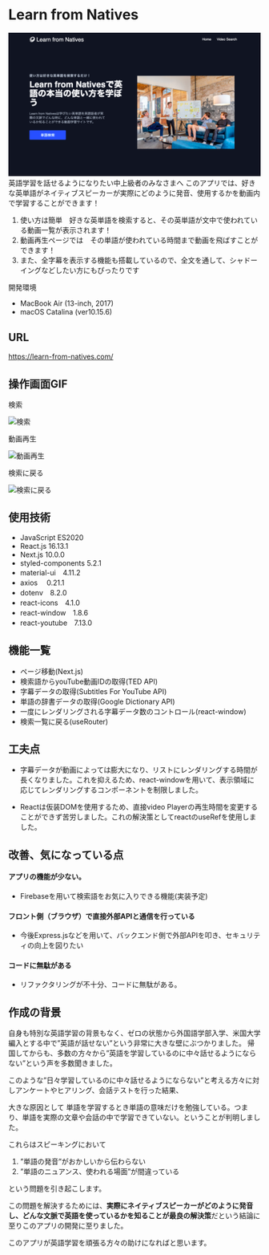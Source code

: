 # Learn from Natives
![PFtoppage](public/images/LRNtoppage.png)
英語学習を話せるようになりたい中上級者のみなさまへ
このアプリでは、好きな英単語がネイティブスピーカーが実際にどのように発音、使用するかを動画内で学習することができます！
1. 使い方は簡単　好きな英単語を検索すると、その英単語が文中で使われている動画一覧が表示されます！
2. 動画再生ページでは　その単語が使われている時間まで動画を飛ばすことができます！
3. また、全字幕を表示する機能も搭載しているので、全文を通して、シャドーイングなどしたい方にもぴったりです


開発環境
- MacBook Air (13-inch, 2017)
- macOS Catalina (ver10.15.6)


URL
---
https://learn-from-natives.com/

操作画面GIF
---
検索

![検索](https://media.giphy.com/media/KUhcVijR5pimULMb3i/giphy.gif)

動画再生

![動画再生](https://media.giphy.com/media/tTK28fD65lDy8MOlWD/giphy.gif)

検索に戻る

![検索に戻る](https://media.giphy.com/media/fJbF057SqxFMyEJn0y/giphy.gif)



使用技術
---

- JavaScript ES2020
- React.js 16.13.1
- Next.js 10.0.0
- styled-components  5.2.1
- material-ui　4.11.2
- axios　 0.21.1
- dotenv　8.2.0
- react-icons　4.1.0
- react-window　1.8.6
- react-youtube　7.13.0


機能一覧
---
- ページ移動(Next.js)
- 検索語からyouTube動画IDの取得(TED API)
- 字幕データの取得(Subtitles For YouTube API)
- 単語の辞書データの取得(Google Dictionary API)
- 一度にレンダリングされる字幕データ数のコントロール(react-window)
- 検索一覧に戻る(useRouter)



工夫点
---
- 字幕データが動画によっては膨大になり、リストにレンダリングする時間が長くなりました。これを抑えるため、react-windowを用いて、表示領域に応じてレンダリングするコンポーネントを制限しました。

- Reactは仮装DOMを使用するため、直接video Playerの再生時間を変更することができず苦労しました。これの解決策としてreactのuseRefを使用しました。


改善、気になっている点
---

#### アプリの機能が少ない。
- Firebaseを用いて検索語をお気に入りできる機能(実装予定)

#### フロント側（ブラウザ）で直接外部APIと通信を行っている
- 今後Express.jsなどを用いて、バックエンド側で外部APIを叩き、セキュリティの向上を図りたい

#### コードに無駄がある
- リファクタリングが不十分、コードに無駄がある。



作成の背景
---
自身も特別な英語学習の背景もなく、ゼロの状態から外国語学部入学、米国大学編入とする中で”英語が話せない”という非常に大きな壁にぶつかりました。
帰国してからも、多数の方々から”英語を学習しているのに中々話せるようにならない”という声を多数聞きました。

このような”日々学習しているのに中々話せるようにならない”と考える方々に対しアンケートやヒアリング、会話テストを行った結果、

大きな原因として
単語を学習するとき単語の意味だけを勉強している。つまり、単語を実際の文章や会話の中で学習できていない。ということが判明しました。

これらはスピーキングにおいて
1. ”単語の発音”がおかしいから伝わらない
2. ”単語のニュアンス、使われる場面”が間違っている

という問題を引き起こします。

この問題を解決するためには、**実際にネイティブスピーカーがどのように発音し、どんな文脈で英語を使っているかを知ることが最良の解決策**だという結論に至りこのアプリの開発に至りました。

このアプリが英語学習を頑張る方々の助けになればと思います。

